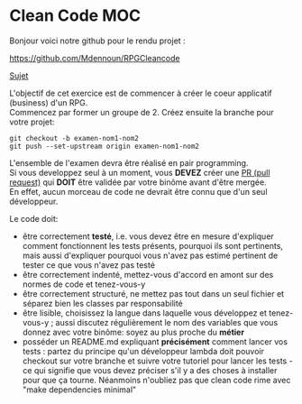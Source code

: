 # Clean Code MOC

Bonjour voici notre github pour le rendu projet :

https://github.com/Mdennoun/RPGCleancode


[Sujet](https://gist.github.com/CaptpBdcht/9192a868457a1003edda6687893a92b6)

L'objectif de cet exercice est de commencer à créer le coeur applicatif (business) d'un RPG.  
Commencez par former un groupe de 2.
Créez ensuite la branche pour votre projet:

````
git checkout -b examen-nom1-nom2
git push --set-upstream origin examen-nom1-nom2
````

L'ensemble de l'examen devra être réalisé en pair programming.  
Si vous developpez seul à un moment, vous **DEVEZ** créer une [PR (pull request)](https://docs.github.com/en/free-pro-team@latest/github/collaborating-with-issues-and-pull-requests/about-pull-requests) qui **DOIT** être validée par votre binôme avant d'être mergée.  
En effet, aucun morceau de code ne devrait être connu que d'un seul développeur.  

Le code doit:
  - être correctement **testé**, i.e. vous devez être en mesure d'expliquer comment fonctionnent les tests présents, pourquoi ils sont pertinents, mais aussi d'expliquer pourquoi vous n'avez pas estimé pertinent de tester ce que vous n'avez pas testé
  - être correctement indenté, mettez-vous d'accord en amont sur des normes de code et tenez-vous-y
  - être correctement structuré, ne mettez pas tout dans un seul fichier et séparez bien les classes par responsabilité
  - être lisible, choisissez la langue dans laquelle vous développez et tenez-vous-y ; aussi discutez régulièrement le nom des variables que vous donnez avec votre binôme: soyez au plus proche du **métier** 
  - posséder un README.md expliquant **précisément** comment lancer vos tests : partez du principe qu'un développeur lambda doit pouvoir checkout sur votre branche et suivre votre tutoriel pour lancer les tests - ce qui signifie que vous devez préciser s'il y a des choses à installer pour que ça tourne. Néanmoins n'oubliez pas que clean code rime avec "make dependencies minimal"
